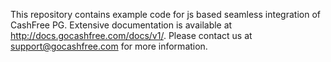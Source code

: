 This repository contains example code for js based seamless integration of CashFree PG. Extensive documentation is available at http://docs.gocashfree.com/docs/v1/. Please contact us at support@gocashfree.com for more information. 